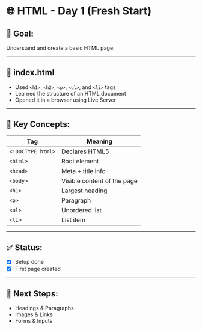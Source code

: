 # 🌐 HTML - Day 1 (Fresh Start)

## 🚀 Goal:
Understand and create a basic HTML page.

---

## 📄 index.html

- Used `<h1>`, `<h2>`, `<p>`, `<ul>`, and `<li>` tags
- Learned the structure of an HTML document
- Opened it in a browser using Live Server

---

## 🧠 Key Concepts:

| Tag       | Meaning                      |
|-----------|------------------------------|
| `<!DOCTYPE html>` | Declares HTML5         |
| `<html>`  | Root element                 |
| `<head>`  | Meta + title info            |
| `<body>`  | Visible content of the page  |
| `<h1>`    | Largest heading              |
| `<p>`     | Paragraph                    |
| `<ul>`    | Unordered list               |
| `<li>`    | List item                    |

---

## ✅ Status:
- [x] Setup done
- [x] First page created

---

## 📅 Next Steps:
- Headings & Paragraphs
- Images & Links
- Forms & Inputs
